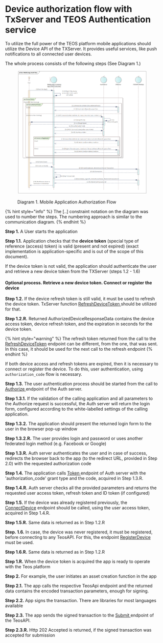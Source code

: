 # Device authorization flow with TxServer and TEOS Authentication service

To utilize the full power of the TEOS platform mobile applications should utilize the Device API of the TXServer. It provides useful services, like push notifications to all connected user devices.

The whole process consists of the following steps (See Diagram 1.)

<figure><img src="../.gitbook/assets/Ext Mobile App Auth Flow (6).png" alt=""><figcaption><p>Diagram 1. Mobile Application Authorization Flow</p></figcaption></figure>

{% hint style="info" %}
The \[..] constraint notation on the diagram was used to number the steps. The numbering approach is similar to the communication diagram.
{% endhint %}

**Step 1.** A User starts the application

**Step 1.1.** Application checks that the **device token** (special type of reference (access) token) is valid (present and not expired) (exact implementation is application-specific and is out of the scope of this document).

If the device token is not valid, the application should authenticate the user and retrieve a new device token from the TXServer (steps 1.2 - 1.6)

#### Optional process. Retrieve a new device token. Connect or register the device

**Step 1.2.** If the device refresh token is still valid, it must be used to refresh the device token. TxServer function [RefreshDeviceToken ](https://txapi.coreledger.net/swagger/index.html#/Device/post_api_Device_RefreshDeviceToken)should be utilized for that.

**Step 1.2.R.** Returned AuthorizedDeviceResponseData contains the device access token, device refresh token, and the expiration in seconds for the device token.

{% hint style="warning" %}
The refresh token returned from the call to the [RefreshDeviceToken](https://txapi.coreledger.net/swagger/index.html#/Device/post_api_Device_RefreshDeviceToken) endpoint can be different, from the one, that was sent. In this case, it should be used for the next call to the refresh endpoint
{% endhint %}

If both device access and refresh tokens are expired, then it is necessary to connect or register the device. To do this, user authentication, using `authorization_code` flow is necessary.

**Step 1.3.** The user authentication process should be started from the call to [Authorize ](https://teos-docs.coreledger.net/using-additional-apis-of-teos-platform/using-teos-authentication-service#authorize-endpoint)endpoint of the Auth server.

**Step 1.3.1.** If the validation of the calling application and all parameters to the Authorize request is successful, the Auth server will return the login form, configured according to the white-labelled settings of the calling application.

**Step 1.3.2.** The application should present the returned login form to the user in the browser pop-up window

**Step 1.3.2.R.** The user provides login and password or uses another federated login method (e.g. Facebook or Google)

**Step 1.3.R.** Auth server authenticates the user and in case of success, redirects the browser back to the app (to the redirect URL, provided in Step 2.0) with the requested authorization code

**Step 1.4.** The application calls [Token ](https://teos-docs.coreledger.net/using-additional-apis-of-teos-platform/using-teos-authentication-service#token-endpoint)endpoint of Auth server with the 'authorization\_code' grant type and the code, acquired in Step 1.3.R.

**Step 1.4.R.** Auth server checks all the provided parameters and returns the requested user access token, refresh token and ID token (if configured)

**Step 1.5.** If the device was already registered previously, the [ConnectDevice](https://txapi.coreledger.net/swagger/index.html#/Device/post_api_Device_ConnectDevice) endpoint should be called, using the user access token, acquired in Step 1.4.R.

**Step 1.5.R.** Same data is returned as in Step 1.2.R

**Step. 1.6.** In case, the device was never registered, it must be registered, before connecting to any TeosAPI. For this, the endpoint [RegisterDevice ](https://txapi.coreledger.net/swagger/index.html#/Device/post_api_Device_RegisterDevice)must be used.

**Step 1.6.R.** Same data is returned as in Step 1.2.R

**Step 1.R.** When the device token is acquired the app is ready to operate with the Teos platform

**Step 2.** For example, the user initiates an asset creation function in the app

**Step 2.1.** The app calls the respective TeosApi endpoint and the returned data contains the encoded transaction parameters, enough for signing.

**Step 2.2.** App signs the transaction. There are libraries for most languages available

**Step 2.3.** The app sends the signed transaction to the [Submit ](https://teosapi.coreledger.net/swagger/index.html#/Transactions/odata%2Fv0.9%2FTransactions\(%7Bkey%7D\)%2FSubmit)endpoint of the TeosAPI.

**Step 2.3.R.** Http 202 Accepted is returned, if the signed transaction was accepted for submission

